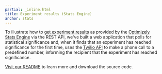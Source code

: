 ```yaml
---
partial: _inline.html
title: Experiment results (Stats Engine)
anchor: stats
---
```

To illustrate how to [get experiment results](/rest/reference/index.html#get-stats) as provided by the
[Optimizely Stats Engine](https://help.optimizely.com/hc/en-us/articles/200039895) via the REST API, we've built a
web application that polls for statistical significance and, when it finds that an experiment has reached significance
for the first time, uses the [Twilio API](https://www.twilio.com/api) to make a phone call to a predefined number,
informing the recipient that the experiment has reached significance.

<a class="btn btn-primary" target="_blank" href="https://github.com/optimizely/optimizely-api-samples/tree/master/stats_api_phone_home">Visit our README</a>
to learn more and download the source code.
